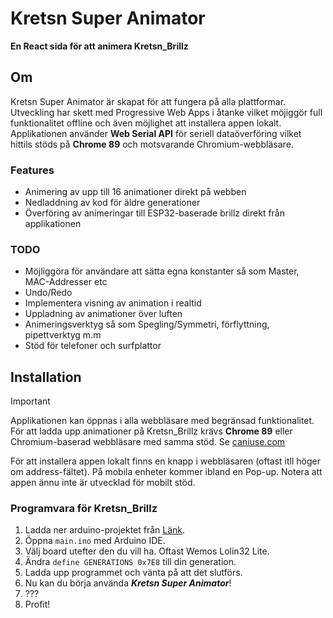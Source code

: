 # Kretsn Super Animator
**En React sida för att animera Kretsn_Brillz**
## Om
Kretsn Super Animator är skapat för att fungera på alla plattformar. Utveckling har skett med Progressive Web Apps i åtanke vilket möjiggör full funktionalitet offline och även möjlighet att installera appen lokalt. Applikationen använder **Web Serial API** för seriell dataöverföring vilket hittils stöds på **Chrome 89** och motsvarande Chromium-webbläsare.
### Features
- Animering av upp till 16 animationer direkt på webben
- Nedladdning av kod för äldre generationer
- Överföring av animeringar till ESP32-baserade brillz direkt från applikationen
### TODO
- Möjliggöra för användare att sätta egna konstanter så som Master, MAC-Addresser etc
- Undo/Redo
- Implementera visning av animation i realtid
- Uppladning av animationer över luften
- Animeringsverktyg så som Spegling/Symmetri, förflyttning, pipettverktyg m.m
- Stöd för telefoner och surfplattor
## Installation
> [!IMPORTANT]
> Applikationen kan öppnas i alla webbläsare med begränsad funktionalitet. 
> För att ladda upp animationer på Kretsn_Brillz krävs **Chrome 89** eller Chromium-baserad webbläsare med samma stöd.
> Se [caniuse.com](https://caniuse.com/web-serial)

För att installera appen lokalt finns en knapp i webbläsaren (oftast itll höger om address-fältet). På mobila enheter kommer ibland en Pop-up. Notera att appen ännu inte är utvecklad för mobilt stöd.
### Programvara för Kretsn_Brillz
1. Ladda ner arduino-projektet från [Länk](link).
2. Öppna `main.ino` med Arduino IDE.
3. Välj board utefter den du vill ha. Oftast Wemos Lolin32 Lite.
4. Ändra `define GENERATIONS 0x7E8` till din generation.
5. Ladda upp programmet och vänta på att det slutförs.
6. Nu kan du börja använda ***Kretsn Super Animator***!
7. ???
8. Profit!
